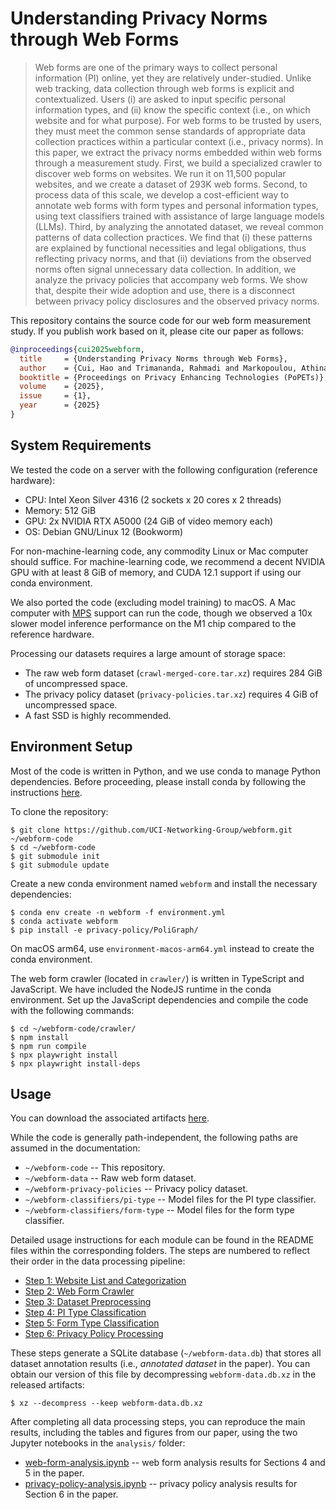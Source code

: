 # Understanding Privacy Norms through Web Forms

> Web forms are one of the primary ways to collect personal information (PI) online, yet they are relatively under-studied. Unlike web tracking, data collection through web forms is explicit and contextualized. Users (i) are asked to input specific personal information types, and (ii) know the specific context (i.e., on which website and for what purpose). For web forms to be trusted by users, they must meet the common sense standards of appropriate data collection practices within a particular context (i.e., privacy norms). In this paper, we extract the privacy norms embedded within web forms through a measurement study. First, we build a specialized crawler to discover web forms on websites. We run it on 11,500 popular websites, and we create a dataset of 293K web forms. Second, to process data of this scale, we develop a cost-efficient way to annotate web forms with form types and personal information types, using text classifiers trained with assistance of large language models (LLMs). Third, by analyzing the annotated dataset, we reveal common patterns of data collection practices. We find that (i) these patterns are explained by functional necessities and legal obligations, thus reflecting privacy norms, and that (ii) deviations from the observed norms often signal unnecessary data collection. In addition, we analyze the privacy policies that accompany web forms. We show that, despite their wide adoption and use, there is a disconnect between privacy policy disclosures and the observed privacy norms.

This repository contains the source code for our web form measurement study. If you publish work based on it, please cite our paper as follows:

```bibtex
@inproceedings{cui2025webform,
  title     = {Understanding Privacy Norms through Web Forms},
  author    = {Cui, Hao and Trimananda, Rahmadi and Markopoulou, Athina},
  booktitle = {Proceedings on Privacy Enhancing Technologies (PoPETs)},
  volume    = {2025},
  issue     = {1},
  year      = {2025}
}
```

## System Requirements

We tested the code on a server with the following configuration (reference hardware):

- CPU: Intel Xeon Silver 4316 (2 sockets x 20 cores x 2 threads)
- Memory: 512 GiB
- GPU: 2x NVIDIA RTX A5000 (24 GiB of video memory each)
- OS: Debian GNU/Linux 12 (Bookworm)

For non-machine-learning code, any commodity Linux or Mac computer should suffice. For machine-learning code, we recommend a decent NVIDIA GPU with at least 8 GiB of memory, and CUDA 12.1 support if using our conda environment.

We also ported the code (excluding model training) to macOS. A Mac computer with [MPS](https://developer.apple.com/metal/pytorch/) support can run the code, though we observed a 10x slower model inference performance on the M1 chip compared to the reference hardware.

Processing our datasets requires a large amount of storage space:

- The raw web form dataset (`crawl-merged-core.tar.xz`) requires 284 GiB of uncompressed space.
- The privacy policy dataset (`privacy-policies.tar.xz`) requires 4 GiB of uncompressed space.
- A fast SSD is highly recommended.

## Environment Setup

Most of the code is written in Python, and we use conda to manage Python dependencies. Before proceeding, please install conda by following the instructions [here](https://conda.io/projects/conda/en/latest/user-guide/install/linux.html).

To clone the repository:

```console
$ git clone https://github.com/UCI-Networking-Group/webform.git ~/webform-code
$ cd ~/webform-code
$ git submodule init
$ git submodule update
```

Create a new conda environment named `webform` and install the necessary dependencies:

```console
$ conda env create -n webform -f environment.yml
$ conda activate webform
$ pip install -e privacy-policy/PoliGraph/
```

On macOS arm64, use `environment-macos-arm64.yml` instead to create the conda environment.

The web form crawler (located in `crawler/`) is written in TypeScript and JavaScript. We have included the NodeJS runtime in the conda environment. Set up the JavaScript dependencies and compile the code with the following commands:

```console
$ cd ~/webform-code/crawler/
$ npm install
$ npm run compile
$ npx playwright install
$ npx playwright install-deps
```

## Usage

You can download the associated artifacts [here](https://athinagroup.eng.uci.edu/projects/auditing-and-policy-analysis/webform-artifacts/).

While the code is generally path-independent, the following paths are assumed in the documentation:

- `~/webform-code` -- This repository.
- `~/webform-data` -- Raw web form dataset.
- `~/webform-privacy-policies` -- Privacy policy dataset.
- `~/webform-classifiers/pi-type` -- Model files for the PI type classifier.
- `~/webform-classifiers/form-type` -- Model files for the form type classifier.

Detailed usage instructions for each module can be found in the README files within the corresponding folders. The steps are numbered to reflect their order in the data processing pipeline:

- [Step 1: Website List and Categorization](./website-list/README.md)
- [Step 2: Web Form Crawler](./crawler/README.md)
- [Step 3: Dataset Preprocessing](./preprocessing/README.md)
- [Step 4: PI Type Classification](./pi-type-classification/README.md)
- [Step 5: Form Type Classification](./form-type-classification/README.md)
- [Step 6: Privacy Policy Processing](./privacy-policy/README.md)

These steps generate a SQLite database (`~/webform-data.db`) that stores all dataset annotation results (i.e., _annotated dataset_ in the paper). You can obtain our version of this file by decompressing `webform-data.db.xz` in the released artifacts:

```console
$ xz --decompress --keep webform-data.db.xz
```

After completing all data processing steps, you can reproduce the main results, including the tables and figures from our paper, using the two Jupyter notebooks in the `analysis/` folder:

- [web-form-analysis.ipynb](./analysis/web-form-analysis.ipynb) -- web form analysis results for Sections 4 and 5 in the paper.
- [privacy-policy-analysis.ipynb](./analysis/privacy-policy-analysis.ipynb) -- privacy policy analysis results for Section 6 in the paper.
